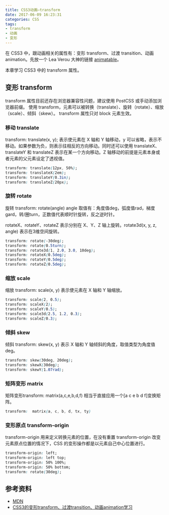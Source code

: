 ```yaml
---
title: CSS3动画—transform
date: 2017-06-09 16:23:31
categories: CSS
tags:
- transform
- 动画
- 变形
---
```


在 CSS3 中，跟动画相关的属性有：变形 transform、过渡 transition、动画 animation。先放一个 Lea Verou 大神的链接 [animatable](http://leaverou.github.io/animatable/)。

本章学习 CSS3 中的 transform 属性。
<!--more-->

## 变形 transform

transform 属性目前还存在浏览器兼容性问题，建议使用 PostCSS 或手动添加浏览器前缀。
使用 transform，元素可以被转换（translate）、旋转（rotate）、缩放（scale）、倾斜（skew）。 
transform 属性只对 block 元素生效。
<script async src="//jsfiddle.net/Leo555/jeejj6yL/13/embed/result,html,css/"></script>

### 移动 translate

 transform: translate(x, y); 表示使元素在 X 轴和 Y 轴移动，y 可以省略，表示不移动。如果参数为负，则表示往相反的方向移动。同时还可以使用 translateX、translateY 和 translateZ 表示在某一个方向移动。Z 轴移动的前提是元素本身或者元素的父元素设定了透视值。

```css
transform: translate(12px, 50%);
transform: translateX(2em);
transform: translateY(0.3in);
transform: translateZ(20px);
```

<script async src="//jsfiddle.net/Leo555/bhotf9bb/embed/result,html,css/"></script>

### 旋转 rotate

旋转 transform: rotate(angle) angle 取值有：角度值deg，弧度值rad，梯度gard，转/圈turn，正数值代表顺时针旋转，反之逆时针。

rotateX、rotateY、rotateZ 表示分别在 X、Y、Z 轴上旋转。rotate3d(x, y, z, angle) 表示在3维空间旋转。

```css
transform: rotate(-30deg);
transform: rotate(0.5turn);
transform: rotate3d(1, 2.0, 3.0, 10deg);
transform: rotateX(0.5deg);
transform: rotateY(0.5deg);
transform: rotateZ(0.5deg);
```
<script async src="//jsfiddle.net/Leo555/L5xfztsb/2/embed/result,html,css/"></script>

### 缩放 scale

缩放 transform: scale(x, y) 表示使元素在 X 轴和 Y 轴缩放。

```css
transform: scale(2, 0.5);
transform: scaleX(2);
transform: scaleY(0.5);
transform: scale3d(2.5, 1.2, 0.3);
transform: scaleZ(0.3);
```
<script async src="//jsfiddle.net/Leo555/bo2zu0fv/embed/result,html,css/"></script>

### 倾斜 skew

倾斜 transform: skew(x, y) 表示 X 轴和 Y 轴倾斜的角度，取值类型为角度值deg。

```css
transform: skew(30deg, 20deg);
transform: skewX(30deg);
transform: skewY(1.07rad);
```

<script async src="//jsfiddle.net/Leo555/h7pox5r3/4/embed/result,html,css/"></script>

### 矩阵变形 matrix 

矩阵变形transform: matrix(a,c,e,b,d,f) 相当于直接应用一个[a c e b d f]变换矩阵。

```css
transform:  matrix(a, c, b, d, tx, ty)
```
<script async src="//jsfiddle.net/Leo555/nn7q512z/embed/result,html,css/"></script>

### 变形原点 transform-origin 
transform-origin 用来定义转换元素的位置，在没有重置 transform-origin 改变元素原点位置的情况下，CSS 的变形操作都是以元素自己中心位置进行。

```css
transform-origin: left;
transform-origin: left top;
transform-origin: 50% 100%;
transform-origin: 50% bottom;
transform: rotate(30deg);
```

<script async src="//jsfiddle.net/Leo555/o992vtgg/embed/result,html,css/"></script>


## 参考资料

- [MDN](https://developer.mozilla.org/zh-CN/docs/Web/CSS/transform)
- [CSS3的变形transform、过渡transition、动画animation学习](http://www.cnblogs.com/imwtr/p/5885885.html)
